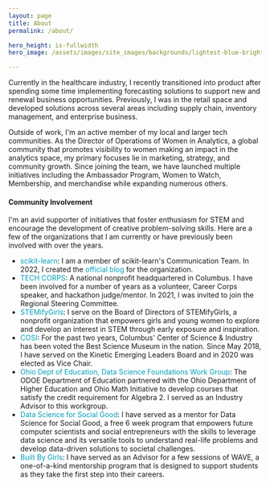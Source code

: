 ```yaml
---
layout: page
title: About
permalink: /about/

hero_height: is-fullwidth
hero_image: /assets/images/site_images/backgrounds/lightest-blue-bright.png

---
```


Currently in the healthcare industry, I recently transitioned into product after spending some time implementing forecasting solutions to support new and renewal business opportunities. Previously, I was in the retail space and developed solutions across several areas including supply chain, inventory management, and enterprise business.

Outside of work, I'm an active member of my local and larger tech communities. As the Director of Operations of Women in Analytics, a global community that promotes visibility to women making an impact in the analytics space, my primary focuses lie in marketing, strategy, and community growth. Since joining the team, we have launched multiple initiatives including the Ambassador Program, Women to Watch, Membership, and merchandise while expanding numerous others.
<br>

#### Community Involvement
I'm an avid supporter of initiatives that foster enthusiasm for STEM and encourage the development of creative problem-solving skills. Here are a few of the organizations that I am currently or have previously been involved with over the years.
  
- <a href="http://scikit-learn.org/" target="_blank" style="text-decoration: none; color:#039fb9">scikit-learn</a>: I am a member of scikit-learn's Communication Team. In 2022, I created the <a href="https://blog.scikit-learn.org/" target="_blank" style="text-decoration: none; color:#039fb9">official blog</a> for the organization.
- <a href="http://techcorps.org/" target="_blank" style="text-decoration: none; color:#039fb9">TECH CORPS</a>: A national nonprofit headquartered in Columbus. I have been involved for a number of years as a volunteer, Career Corps speaker, and hackathon judge/mentor. In 2021, I was invited to join the Regional Steering Committee.
- <a href="https://stemifygirls.org/" target="_blank" style="text-decoration: none; color:#039fb9">STEMifyGirls</a>: I serve on the Board of Directors of STEMifyGirls, a nonprofit organization that empowers girls and young women to explore and develop an interest in STEM through early exposure and inspiration.
- <a href="https://cosi.org/" target="_blank" style="text-decoration: none; color:#039fb9">COSI</a>: For the past two years, Columbus' Center of Science & Industry has been voted the Best Science Museum in the nation. Since May 2018, I have served on the Kinetic Emerging Leaders Board and in 2020 was elected as Vice Chair.
- <a href="http://education.ohio.gov/Topics/Learning-in-Ohio/Mathematics/Resources-for-Mathematics/Math-Pathways/Data-Science-Foundations" target="_blank" style="text-decoration: none; color:#039fb9">Ohio Dept of Education, Data Science Foundations Work Group</a>: The ODOE Department of Education partnered with the Ohio Department of Higher Education and Ohio Math Initiative to develop courses that satisfy the credit requirement for Algebra 2. I served as an Industry Advisor to this workgroup.
- <a href="https://dataforsocialgood.weebly.com/" target="_blank" style="text-decoration: none; color:#039fb9">Data Science for Social Good</a>: I have served as a mentor for Data Science for Social Good, a free 6 week program that empowers future computer scientists and social entrepreneurs with the skills to leverage data science and its versatile tools to understand real-life problems and develop data-driven solutions to societal challenges.
- <a href="https://www.builtbygirls.com/about-wave" target="_blank" style="text-decoration: none; color:#039fb9">Built By Girls</a>: I have served as an Advisor for a few sessions of WAVE, a one-of-a-kind mentorship program that is designed to support students as they take the first step into their careers.
<br>

